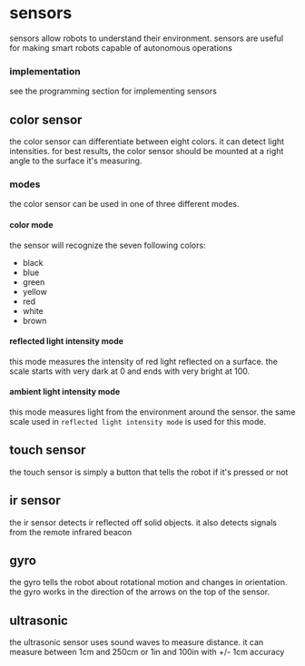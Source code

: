 # sensors

sensors allow robots to understand their environment. sensors are useful for making smart robots capable of autonomous operations

### implementation
see the programming section for implementing sensors

## color sensor

the color sensor can differentiate between eight colors. it can detect light intensities. for best results, the color sensor should be mounted at a right angle to the surface it's measuring.

### modes

the color sensor can be used in one of three different modes.

#### color mode

the sensor will recognize the seven following colors:

* black
* blue
* green
* yellow
* red
* white
* brown

#### reflected light intensity mode

this mode measures the intensity of red light reflected on a surface. the scale starts with very dark at 0 and ends with very bright at 100. 

#### ambient light intensity mode

this mode measures light from the environment around the sensor. the same scale used in `reflected light intensity mode` is used for this mode.

## touch sensor

the touch sensor is simply a button that tells the robot if it's pressed or not

## ir sensor

the ir sensor detects ir reflected off solid objects. it also detects signals from the remote infrared beacon

## gyro

the gyro tells the robot about rotational motion and changes in orientation. the gyro works in the direction of the arrows on the top of the sensor.

## ultrasonic

the ultrasonic sensor uses sound waves to measure distance. it can measure between 1cm and 250cm or 1in and 100in with +/- 1cm accuracy

